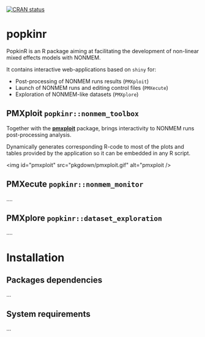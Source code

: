 
<!-- README.md is generated from README.Rmd. Please edit that file -->
[![CRAN status](https://www.r-pkg.org/badges/version/popkinr)](https://cran.r-project.org/package=popkinr)

popkinr
=======

PopkinR is an R package aiming at facilitating the development of non-linear mixed effects models with NONMEM.

It contains interactive web-applications based on `shiny` for:

-   Post-processing of NONMEM runs results (`PMXploit`)
-   Launch of NONMEM runs and editing control files (`PMXecute`)
-   Exploration of NONMEM-like datasets (`PMXplore`)

PMXploit `popkinr::nonmem_toolbox`
----------------------------------

Together with the [**pmxploit**](https://github.com/pnolain/pmxploit) package, brings interactivity to NONMEM runs post-processing analysis.

Dynamically generates corresponding R-code to most of the plots and tables provided by the application so it can be embedded in any R script.

<img id="pmxploit" src="pkgdown/pmxploit.gif" alt="pmxploit />

PMXecute `popkinr::nonmem_monitor`
----------------------------------

....

PMXplore `popkinr::dataset_exploration`
---------------------------------------

....

Installation
============

Packages dependencies
---------------------

...

System requirements
-------------------

...
